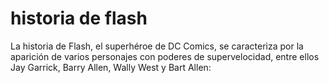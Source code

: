 # historia de flash
La historia de Flash, el superhéroe de DC Comics, se caracteriza por la aparición de varios personajes con poderes de supervelocidad, entre ellos Jay Garrick, Barry Allen, Wally West y Bart Allen: 
